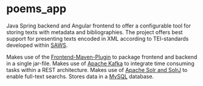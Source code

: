# poems_app

Java Spring backend and Angular frontend to offer a configurable tool for storing texts with metadata and bibliographies. The project offers best support for presenting texts encoded in XML according to TEI-standards developed within [SAWS](https://ancientwisdoms.ac.uk/).

Makes use of the [Frontend-Maven-Plugin](https://github.com/eirslett/frontend-maven-plugin) to package frontend and backend in a single jar-file.
Makes use of [Apache Kafka](https://kafka.apache.org/) to integrate time consuming tasks within a REST architecture.
Makes use of [Apache Solr and SolrJ](https://solr.apache.org/) to enable full-text searchs.
Stores data in a [MySQL](www.mysql.com) database.
